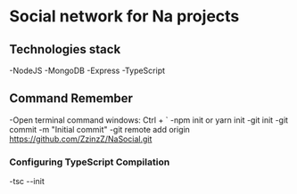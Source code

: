 # Social network for Na projects

## Technologies stack
-NodeJS
-MongoDB
-Express
-TypeScript

## Command Remember

-Open terminal command windows: Ctrl + `
-npm init or yarn init
-git init
-git commit -m "Initial commit"
-git remote add origin https://github.com/ZzinzZ/NaSocial.git

### Configuring TypeScript Compilation
-tsc --init